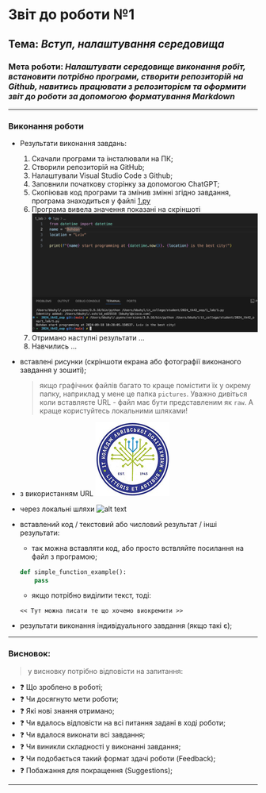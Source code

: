 # Звіт до роботи №1
## Тема: _Вступ, налаштування середовища_
### Мета роботи: _Налаштувати середовище виконання робіт, встановити потрібно програми, створити репозиторій на Github, навитись працювати з репозиторієм та оформити звіт до роботи за допомогою форматування Markdown_

---
### Виконання роботи
* Результати виконання завдань:
    1. Скачали програми та інсталювали на ПК;
    1. Створили репозиторій на GitHub;
    1. Налаштували Visual Studio Code з Github;
    1. Заповнили початкову сторінку за допомогою ChatGPT;
    1. Скопіював код програми та змінив змінні згідно завдання, програма знаходиться у файлі [1.py](1.py)
    1. Програма вивела значення показані на скріншоті
    ![](1.png)
    1. Отримано наступні результати ...
    1. Навчились ...
* вставлені рисунки (скріншоти екрана або фотографії виконаного завдання у зошиті);
    > якщо графічних файлів багато то краще помістити їх у  окрему папку, наприклад у мене це папка `pictures`. Уважно   дивіться коли вставляєте URL - файл має бути представленим    як `raw`. А краще користуйтесь локальними шляхами!

* з використанням URL ![alt text](https://github.com/BobasB/it_college/raw/main/reports/pictures/logo-lit.jpg "ІТ Коледж")
    
* через локальні шляхи ![alt text](./pictures/logo-lit.jpg "ІТ Коледж")

* вставлений код / текстовий або числовий результат / інші результати:
    - так можна вставляти код, або просто вствляйте посилання на файл з програмою;
    ```python
    def simple_function_example():
        pass
    ```
    - якщо потрібно виділити текст, тоді:
    ```text
    << Тут можна писати те що хочемо виокремити >>
    ```

* результати виконання індивідуального завдання (якщо такі є);

---
### Висновок:
> у висновку потрібно відповісти на запитання:

- :question: Що зроблено в роботі;
- :question: Чи досягнуто мети роботи;
- :question: Які нові знання отримано;
- :question: Чи вдалось відповісти на всі питання задані в ході роботи;
- :question: Чи вдалося виконати всі завдання;
- :question: Чи виникли складності у виконанні завдання;
- :question: Чи подобається такий формат здачі роботи (Feedback);
- :question: Побажання для покращення (Suggestions);

---